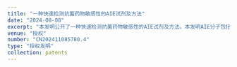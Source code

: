 ```yaml
---
title: "一种快速检测抗菌药物敏感性的AIE试剂及方法"
date: "2024-08-08"
excerpt: "本发明公开了一种快速检测抗菌药物敏感性的AIE试剂及方法。本发明AIE分子包括AIE‑1分子，优选的还包括AIE‑2分子，用于体外抗菌药物敏感性检测。所述AIE试剂的灵敏度高、荧光背景低且光稳定性好，可以直接将试剂加入药敏测试稀释液中，实时进行细菌生长的长时间监测，通过细菌生长曲线，快速得出药敏结果且满足MIC值测定的需求。本发明的快速检测抗菌药物敏感性的方法，能够在8h内获取药敏试验结果，且准确判断抗菌药物的MIC值，适用于不同的培养基，且检测设备的要求低，大大提高了体外抗菌药物敏感性试验的效率，能够为抗菌治疗快速提供解决方案。"
venue: "授权"
number: "CN202411085780.4"
type: "授权发明"
collection: patents
---
```



